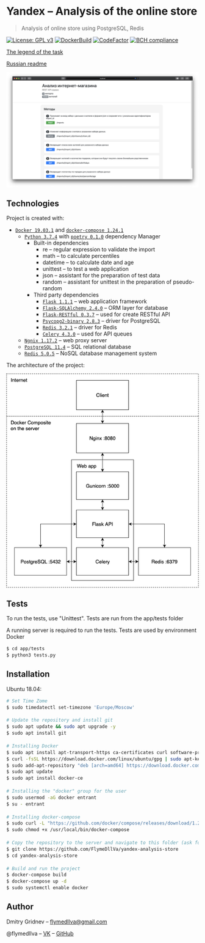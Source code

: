 # Yandex – Analysis of the online store
> Analysis of online store using PostgreSQL, Redis 

[![License: GPL v3](https://img.shields.io/badge/License-GPL%20v3-blue.svg)](https://www.gnu.org/licenses/gpl-3.0)
[![DockerBuild](https://img.shields.io/docker/cloud/build/flymedllva/yandex-analysis-store)](https://cloud.docker.com/repository/docker/flymedllva/yandex-analysis-store/general)
[![CodeFactor](https://www.codefactor.io/repository/github/flymedllva/yandex-analysis-store/badge)](https://www.codefactor.io/repository/github/flymedllva/yandex-analysis-store)
[![BCH compliance](https://bettercodehub.com/edge/badge/FlymeDllVa/yandex-analysis-store?branch=master&token=cc4f0aae99176645b88c251b5a93cf41ec2b8a36)](https://bettercodehub.com/)

[The legend of the task](https://github.com/FlymeDllVa/yandex-analysis-store/blob/master/app/static/TASK.pdf)

[Russian readme](https://github.com/FlymeDllVa/yandex-analysis-store/blob/master/README_RU.md)

<img src="https://raw.githubusercontent.com/FlymeDllVa/yandex-analysis-store/master/app/static/images/preview.png?token=AH5ZRU72R47B5VOFSCUQRCS5KWHTC" align="center" />

## Technologies
Project is created with:
* [``Docker 19.03.1``](https://github.com/docker) and [``docker-compose 1.24.1``](https://github.com/docker/compose)
    * [``Python 3.7.4``](https://github.com/python) with [``poetry 0.1.0``](https://github.com/sdispater/poetry) dependency Manager
        * Built-in dependencies
            * re – regular expression to validate the import
            * math – to calculate percentiles
            * datetime – to calculate date and age
            * unittest – to test a web application
            * json – assistant for the preparation of test data
            * random – assistant for unittest in the preparation of pseudo-random
        * Third party dependencies
            * [``Flask 1.1.1``](https://github.com/pallets/flask) – web application framework
            * [``Flask-SQLAlchemy 2.4.0``](https://github.com/pallets/flask-sqlalchemy) – ORM layer for database
            * [``Flask-RESTful 0.3.7``](https://github.com/flask-restful/flask-restful) – used for create RESTful API
            * [``Psycopg2-binary 2.8.3``](https://github.com/psycopg/psycopg2) – driver for PostgreSQL
            * [``Redis 3.2.1``](https://github.com/andymccurdy/redis-py) – driver for Redis
            * [``Сelery 4.3.0``](https://github.com/celery/celery) – used for API queues
    * [``Ngnix 1.17.2``](https://github.com/nginx/nginx) – web proxy server
    * [``PostgreSQL 11.4``](https://github.com/postgres/postgres) – SQL relational database
    * [``Redis 5.0.5``](https://github.com/antirez/redis) – NoSQL database management system

The architecture of the project:

<img src="https://raw.githubusercontent.com/FlymeDllVa/yandex-analysis-store/master/app/static/images/architecture.png?token=AH5ZRUYSJYUYTPUUNJCIMBC5KWHTY" align="center" />

## Tests

To run the tests, use "Unittest". Tests are run from the app/tests folder

A running server is required to run the tests. Tests are used by environment Docker

```sh
$ cd app/tests
$ python3 tests.py
```

## Installation

Ubuntu 18.04:

```sh
# Set Time Zome
$ sudo timedatectl set-timezone 'Europe/Moscow' 

# Update the repository and install git
$ sudo apt update && sudo apt upgrade -y
$ sudo apt install git

# Installing Docker
$ sudo apt install apt-transport-https ca-certificates curl software-properties-common
$ curl -fsSL https://download.docker.com/linux/ubuntu/gpg | sudo apt-key add -
$ sudo add-apt-repository "deb [arch=amd64] https://download.docker.com/linux/ubuntu bionic stable"
$ sudo apt update
$ sudo apt install docker-ce

# Installing the "docker" group for the user
$ sudo usermod -aG docker entrant
$ su - entrant

# Installing docker-compose
$ sudo curl -L "https://github.com/docker/compose/releases/download/1.24.1/docker-compose-$(uname -s)-$(uname -m)" -o /usr/local/bin/docker-compose
$ sudo chmod +x /usr/local/bin/docker-compose

# Copy the repository to the server and navigate to this folder (ask for login and password from git)
$ git clone https://github.com/FlymeDllVa/yandex-analysis-store
$ cd yandex-analysis-store

# Build and run the project
$ docker-compose build
$ docker-compose up -d
$ sudo systemctl enable docker
```

## Author 

Dmitry Gridnev – flymedllva@gmail.com

@flymedllva – [VK](https://vk.com/flymedllva) – [GitHub](https://github.com/FlymeDllVa)

